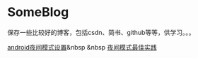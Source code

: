 # SomeBlog
保存一些比较好的博客，包括csdn、简书、github等等，供学习。。。

<a href="https://blog.csdn.net/rongbinjava/article/details/51841141">android夜间模式设置</a>&nbsp &nbsp
<a href="http://kingideayou.github.io/2016/03/07/appcompat_23.2_day_night/" >夜间模式最佳实践</a>
